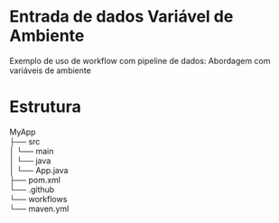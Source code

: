 # Entrada de dados Variável de Ambiente

Exemplo de uso de workflow com pipeline de dados: Abordagem com variáveis de ambiente

# Estrutura
MyApp  
├── src  
│   └── main  
│       └── java   
│           └── App.java  
├── pom.xml  
└── .github  
    └── workflows  
        └── maven.yml   
